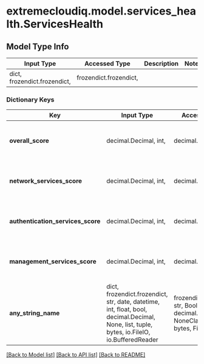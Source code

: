 # extremecloudiq.model.services_health.ServicesHealth

## Model Type Info
Input Type | Accessed Type | Description | Notes
------------ | ------------- | ------------- | -------------
dict, frozendict.frozendict,  | frozendict.frozendict,  |  | 

### Dictionary Keys
Key | Input Type | Accessed Type | Description | Notes
------------ | ------------- | ------------- | ------------- | -------------
**overall_score** | decimal.Decimal, int,  | decimal.Decimal,  | The overall health score | [optional] value must be a 32 bit integer
**network_services_score** | decimal.Decimal, int,  | decimal.Decimal,  | The health score of network services | [optional] value must be a 32 bit integer
**authentication_services_score** | decimal.Decimal, int,  | decimal.Decimal,  | The health score of authentication services | [optional] value must be a 32 bit integer
**management_services_score** | decimal.Decimal, int,  | decimal.Decimal,  | The health score of management services | [optional] value must be a 32 bit integer
**any_string_name** | dict, frozendict.frozendict, str, date, datetime, int, float, bool, decimal.Decimal, None, list, tuple, bytes, io.FileIO, io.BufferedReader | frozendict.frozendict, str, BoolClass, decimal.Decimal, NoneClass, tuple, bytes, FileIO | any string name can be used but the value must be the correct type | [optional]

[[Back to Model list]](../../README.md#documentation-for-models) [[Back to API list]](../../README.md#documentation-for-api-endpoints) [[Back to README]](../../README.md)

